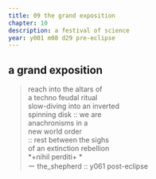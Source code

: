 ```yaml
---
title: 09 the grand exposition
chapter: 10  
description: a festival of science
year: y001 m08 d29 pre-eclipse
---
```


## a grand exposition

> reach into the altars of \
> a techno feudal ritual \
> slow-diving into an inverted \
> spinning disk :: we are \
> anachronisms in a \
> new world order \
> :: rest between the sighs \
> of an extinction rebellion \
> *+nihil perditi+ *\
> ー the_shepherd :: y061 post-eclipse



